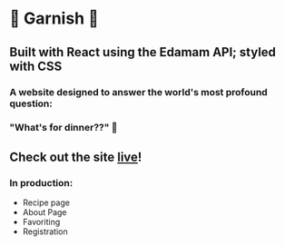 # 🌿 Garnish 🌿
## Built with React using the Edamam API; styled with CSS

### A website designed to answer the world's most profound question:
### "What's for dinner??" 🤷

## Check out the site [live](https://garinish.netlify.app)!

### <b> In production: </b>
* Recipe page 
* About Page
* Favoriting 
* Registration

